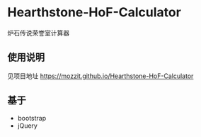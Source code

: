 # Hearthstone-HoF-Calculator

炉石传说荣誉室计算器

## 使用说明

见项目地址 https://mozzit.github.io/Hearthstone-HoF-Calculator

## 基于

- bootstrap
- jQuery